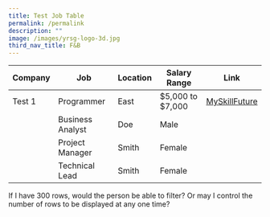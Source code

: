 ```yaml
---
title: Test Job Table
permalink: /permalink
description: ""
image: /images/yrsg-logo-3d.jpg
third_nav_title: F&B
---
```



| Company | Job | Location |Salary Range | Link |
| -------- | -------- | -------- | -------- | -------- |
| Test 1  | Programmer     | East  | $5,000 to $7,000 | [MySkillFuture](https://www.example.com)| 
|  | Business Analyst     | Doe      | Male     |
|  | Project Manager     | Smith    | Female   |
|  | Technical Lead     | Smith    | Female   |



If I have 300 rows, would the person be able to filter? Or may I control the number of rows to be displayed at any one time?